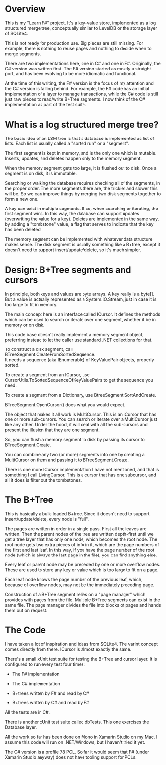 
# Overview

This is my "Learn F#" project.  It's a key-value store, implemented as
a log structured merge tree, conceptually similar to LevelDB or the 
storage layer of SQLite4.

This is not ready for production use.  Big pieces are still missing.
For example, there is nothing to reuse pages and nothing to decide
when to merge segments.

There are two implementations here, one in C# and one in 
F#.  Originally, the C# version was written first.  The F# version 
started as mostly a straight port, and has been evolving to be more
idiomatic and functional.

At the time of this writing, the F# version is the focus of my 
attention and the C# version is falling behind.  For example, the F#
code has an initial implementation of a layer to manage transactions,
while the C# code is still just raw pieces to read/write B+Tree
segments.  I now think of the C# implementation as part of the test
suite.

# What is a log structured merge tree?

The basic idea of an LSM tree is that a database is implemented as
list of lists.  Each list is usually called a "sorted run" or a "segment".

The first segment is kept in memory, and is the only
one which is mutable.  Inserts, updates, and deletes happen only
to the memory segment.  

When the memory segment gets too large, it is flushed out to disk.
Once a segment is on disk, it is immutable.

Searching or walking the database requires checking all of the segments, 
in the proper order.  The more segments there are, the trickier and
slower this will be.  So we can improve things by merging two disk
segments together to form a new one.

A key can exist in multiple segments.  If so, when searching or iterating,
the first segment wins.  In this way, the database can support
updates (overwriting the value for a key).  Deletes are implemented
in the same way, by adding a "tombstone" value, a flag that serves 
to indicate that the key has been deleted.

The memory segment can be implemented with whatever data structure
makes sense.  The disk segment is usually something like a B+tree,
except it doesn't need to support insert/update/delete, so it's
much simpler.

# Design: B+Tree segments and cursors

In principle, both keys and values are byte arrays.  A key really is
a byte[].  But a value is actually represented as a System.IO.Stream, 
just in case it is too large to fit in memory.

The main concept here is an interface called ICursor.
It defines the methods which can be used to search or iterate
over one segment, whether it be in memory or on disk.

This code base doesn't really implement a memory segment object,
preferring instead to let the caller use standard .NET collections
for that.

To construct a disk segment, call BTreeSegment.CreateFromSortedSequence.  
It needs a sequence (aka IEnumerable) of KeyValuePair objects,
properly sorted.

To create a segment from an ICursor, use CursorUtils.ToSortedSequenceOfKeyValuePairs
to get the sequence you need.

To create a segment from a Dictionary, use BtreeSegment.SortAndCreate.

BTreeSegment.OpenCursor() does what you would expect.

The object that makes it all work is MultiCursor.  This is an ICursor
that has one or more sub-cursors.  You can search or iterate over
a MultiCursor just like any other.  Under the hood, it will deal
with all the sub-cursors and present the illusion that they are one
segment.

So, you can flush a memory segment to disk by passing its cursor
to BTreeSegment.Create.

You can combine any two (or more) segments into one by creating a 
MultiCursor on them and passing it to BTreeSegment.Create.

There is one more ICursor implementation I have not mentioned, and
that is something I call LivingCursor.  This is a cursor that has
one subcursor, and all it does is filter out the tombstones.

# The B+Tree

This is basically a bulk-loaded B+tree.  Since it doesn't need to support
insert/update/delete, every node is "full".

The pages are written in order in a single pass.  First all the leaves
are written.  Then the parent nodes of the tree are written depth-first
until we get a tree layer that has only one node, which becomes the root
node.  The root node gets two extra pieces of info in it, which are the
page numbers of the first and last leaf.  In this way, if you have the
page number of the root node (which is always the last page in the file),
you can find anything else.

Every leaf or parent node may be preceded by one or more overflow nodes.
These are used to store any key or value which is too large to fit on
a page.

Each leaf node knows the page number of the previous leaf, which, because of
overflow nodes, may not be the immediately preceding page.

Construction of a B+Tree segment relies on a "page manager" which provides
with pages from the file.  Multiple B+Tree segments can exist in the
same file.  The page manager divides the file into blocks of pages
and hands them out on request.

# The Code

I have taken a lot of inspiration and ideas from SQLite4.  The varint
concept comes directly from there.  ICursor is almost exactly the same.

There's a small xUnit test suite for testing the B+Tree and cursor
layer.  It is configured to run every test four times:

 * The F# implementation

 * The C# implementation

 * B+trees written by F# and read by C#

 * B+trees written by C# and read by F#

All the tests are in C#.

There is another xUnit test suite called dbTests.  This one exercises
the Database layer.

All the work so far has been done on Mono in Xamarin Studio on my
Mac.  I assume this code will run on .NET/Windows, but I haven't tried
it yet.

The C# version is a profile 78 PCL.  So far it would seem that F#
(under Xamarin Studio anyway) does not have tooling support for PCLs.

